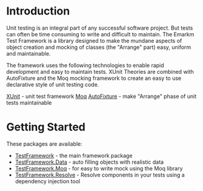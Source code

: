 # Introduction

Unit testing is an integral part of any successful software project.  But tests can often be time consuming to write and difficult to maintain.  The Emarkm Test Framework is a library designed to make the mundane aspects of object creation and mocking of classes (the "Arrange" part) easy, uniform and maintainable.

The framework uses the following technologies to enable rapid development and easy to maintain tests.  XUnit Theories are combined with AutoFixture and the Moq mocking framework to create an easy to use declarative style of unit testing code.

[XUnit](https://xunit.github.io/) - unit test framework 
[Moq](https://github.com/moq/moq4)
[AutoFixture](https://github.com/AutoFixture/AutoFixture) - make "Arrange" phase of unit tests maintainable

# Getting Started
These packages are available:
- [TestFramework](https://www.nuget.org/packages/Emarkm.TestFramework/) - the main framework package
- [TestFramework.Data](https://www.nuget.org/packages/Emarkm.TestFramework.Data/) - auto filling objects with realistic data
- [TestFramework.Moq](https://www.nuget.org/packages/Emarkm.TestFramework.Moq/) - for easy to write mock using the Moq library
- [TestFramework.Resolve](https://www.nuget.org/packages/Emarkm.TestFramework.Resolve/) - Resolve components in your tests using a dependency injection tool

